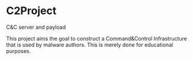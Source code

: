 # C2Project
C&amp;C server and payload

This project aims the goal to construct a Command&Control Infrastructure that is used by malware authors. This is merely done for educational purposes.
